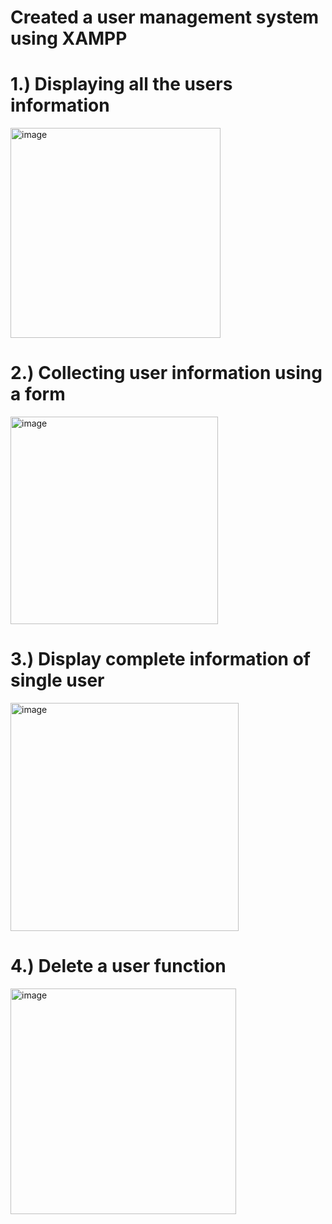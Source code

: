 # Created a user management system using XAMPP

# 1.) Displaying all the users information
<img width="336" alt="image" src="https://github.com/Srushtea/PHP/assets/95202074/7db5e730-fe04-4b7f-9e93-59ce12afe7ed">

# 2.) Collecting user information using a form
<img width="332" alt="image" src="https://github.com/Srushtea/PHP/assets/95202074/cfefd08d-b55c-48c3-b38d-37d82e3beb8e">

# 3.) Display complete information of single user 
<img width="365" alt="image" src="https://github.com/Srushtea/PHP/assets/95202074/fe9c29b1-5d43-4b09-9b83-6478a286bc7d">

# 4.) Delete a user function 
<img width="361" alt="image" src="https://github.com/Srushtea/PHP/assets/95202074/f02f338c-a2fd-47c7-9f32-2b46721de318">

